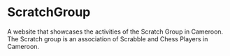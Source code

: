 # ScratchGroup
A website that showcases the activities of the Scratch Group in Cameroon. The Scratch group is an association of Scrabble and Chess Players in Cameroon.
